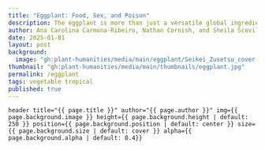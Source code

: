 ```yaml
---
title: "Eggplant: Food, Sex, and Poison"
description: The eggplant is more than just a versatile global ingredient—it’s also a cultural symbol, from culinary staple to emoji innuendo. This story traces its journey from domestication and dietary use to its surprising role in digital expression, revealing how food carries layered meanings across cultures.
author: Ana Carolina Carmona-Ribeiro, Nathan Cornish, and Sheila Scoville
date: 2025-01-01
layout: post
background:
  image: "gh:plant-humanities/media/main/eggplant/Seikei_Zusetsu_cover.jpg"
thumbnail: "gh:plant-humanities/media/main/thumbnails/eggplant.jpg"
permalink: /eggplant
tags: vegetable tropical
published: true
---
```


`header title="{{ page.title }}" author="{{ page.author }}" img={{ page.background.image }} height={{ page.background.height | default: 250 }} position={{ page.background.position | default: center }} size={{ page.background.size | default: cover }} alpha={{ page.background.alpha | default: 0.4}}`
